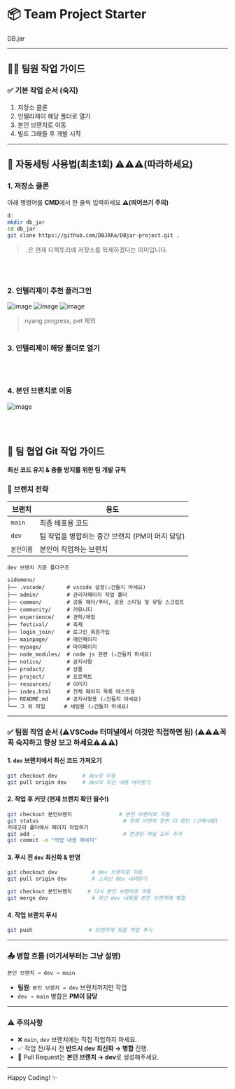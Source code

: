 # 📦 Team Project Starter

DB.jar

---

## 🧑‍💻 팀원 작업 가이드

### ✅ 기본 작업 순서 (숙지)

1. 저장소 클론
2. 인텔리제이 해당 폴더로 열기
3. 본인 브랜치로 이동
4. 빌드 그래들 후 개발 시작

---

## 🚀 자동세팅 사용법(최초1회) ⚠️⚠️⚠️(따라하세요)

### 1. 저장소 클론

아래 명령어를 **CMD**에서 한 줄씩 입력하세요 **⚠️(띄어쓰기 주의)**

```bash
d:
mkdir db_jar
cd db_jar
git clone https://github.com/DBJARa/DBjar-project.git .
```

> `.`은 현재 디렉토리에 저장소를 복제하겠다는 의미입니다.

<br> <br>

### 2. 인텔리제이 추천 플러그인
![image](https://github.com/user-attachments/assets/dfc9ada4-c982-4b79-bc5a-a283b24f39e3)
![image](https://github.com/user-attachments/assets/ee0a5975-0350-41fe-83cb-5c1d4664fbbc)
![image](https://github.com/user-attachments/assets/fb908737-0faa-4dbf-ae82-898a3fb8e77b)

>nyang progress, pet 제외
<br> <br>


### 3. 인텔리제이 해당 폴더로 열기

<br> <br>

### 4. 본인 브랜치로 이동
![image](https://github.com/user-attachments/assets/9d1db82d-3258-4981-a87e-315c9246c3c2)

<br> <br>


## 🔄 팀 협업 Git 작업 가이드

**최신 코드 유지 & 충돌 방지를 위한 팀 개발 규칙**

### 📌 브랜치 전략

| 브랜치     | 용도                                             |
| ---------- | ----------------------------------------------- |
| `main`     | 최종 배포용 코드                                  |
| `dev`      | 팀 작업을 병합하는 중간 브랜치 (PM이 머지 담당)    |
| `본인이름`  | 본인이 작업하는 브랜치                           |

```
dev 브랜치 기준 폴더구조

sidemenu/
├── .vscode/       # vscode 설정(⚠️건들지 마세요)
├── admin/         # 관리자페이지 작업 폴더
├── common/        # 공통 헤더/푸터, 공용 스타일 및 유틸 스크립트
├── community/     # 커뮤니티
├── experience/    # 견학/체험
├── festival/      # 축제
├── login_join/    # 로그인_회원가입
├── mainpage/      # 메인페이지
├── mypage/        # 마이페이지
├── node_modules/  # node js 관련 (⚠️건들지 마세요)
├── notice/        # 공지사항
├── product/       # 상품
├── project/       # 프로젝트
├── resources/     # 이미지
├── index.html     # 전체 페이지 목록 테스트용
├── README.md      # 공지사항용 (⚠️건들지 마세요)
└── 그 외 파일      # 세팅용 (⚠️건들지 마세요)
```

---

### ✅ 팀원 작업 순서 (⚠️VSCode 터미널에서 이것만 직접하면 됨) (⚠️⚠️⚠️꼭꼭 숙지하고 항상 보고 하세요⚠️⚠️⚠️)

#### 1. `dev` 브랜치에서 최신 코드 가져오기

```bash
git checkout dev        # dev로 이동
git pull origin dev     # dev의 최신 내용 내려받기
```

#### 2. 작업 후 커밋 (현재 브랜치 확인 필수!)

```bash
git checkout 본인브랜치               # 본인 브랜치로 이동
git status                           # 현재 브랜치 한번 더 확인 (선택사항)
카테고리 폴더에서 페이지 작업하기
git add .                            # 변경된 파일 모두 추가
git commit -m "작업 내용 메세지"
```

#### 3. 푸시 전 `dev` 최신화 & 반영

```bash
git checkout dev           # dev 브랜치로 이동
git pull origin dev        # ⚠️최신 dev 내려받기

git checkout 본인브랜치     # 다시 본인 브랜치로 이동
git merge dev              # 최신 dev 내용을 본인 브랜치에 병합
```

#### 4. 작업 브랜치 푸시

```bash
git push                  # 브랜치에 최종 작업 푸시
```

---

### 📤 병합 흐름 (여기서부터는 그냥 설명)

```bash
본인 브랜치 → dev → main
```

- **팀원**: `본인 브랜치 → dev` 브랜치까지만 작업
- `dev → main` 병합은 **PM이 담당**

---

### ⚠️ 주의사항

- ❌ `main`, `dev` 브랜치에는 직접 작업하지 마세요.
- ✅ 작업 전/푸시 전 **반드시 dev 최신화 → 병합** 진행.
- 📝 Pull Request는 **본인 브랜치 → dev**로 생성해주세요.

---

Happy Coding! ✨
